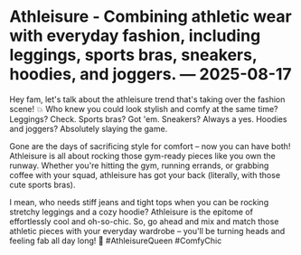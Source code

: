 # Athleisure - Combining athletic wear with everyday fashion, including leggings, sports bras, sneakers, hoodies, and joggers. — 2025-08-17

Hey fam, let's talk about the athleisure trend that's taking over the fashion scene! 💥 Who knew you could look stylish and comfy at the same time? Leggings? Check. Sports bras? Got 'em. Sneakers? Always a yes. Hoodies and joggers? Absolutely slaying the game.

Gone are the days of sacrificing style for comfort – now you can have both! Athleisure is all about rocking those gym-ready pieces like you own the runway. Whether you're hitting the gym, running errands, or grabbing coffee with your squad, athleisure has got your back (literally, with those cute sports bras).

I mean, who needs stiff jeans and tight tops when you can be rocking stretchy leggings and a cozy hoodie? Athleisure is the epitome of effortlessly cool and oh-so-chic. So, go ahead and mix and match those athletic pieces with your everyday wardrobe – you'll be turning heads and feeling fab all day long! 🌟 #AthleisureQueen #ComfyChic